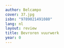 ```yaml
---
author: Belcampo
cover: 37.jpg
isbn: "9789021491080"
lang: nl
layout: review
title: Bevroren vuurwerk
year: 0
---
```


